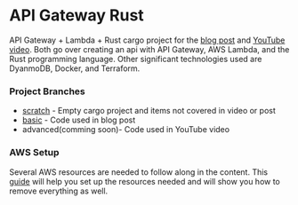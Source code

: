 # API Gateway Rust
API Gateway + Lambda + Rust cargo project for the [blog post]()
and [YouTube video](). Both go over creating an api with API Gateway, AWS Lambda, and the Rust
programming language. Other significant technologies used are DyanmoDB, Docker,
and Terraform.

### Project Branches
- [scratch](https://github.com/itshabib/api-gateway-rust/tree/scratch) - Empty cargo project and items not covered in video or post
- [basic](https://github.com/itshabib/api-gateway-rust/tree/basic) - Code used in blog post
- advanced(comming soon)- Code used in YouTube video

### AWS Setup
Several AWS resources are needed to follow along in the content. This [guide](https://github.com/itsHabib/api-gateway-rust/blob/master/AWS_SETUP.md)
will help you set up the resources needed and will show you how to remove everything
as well.

